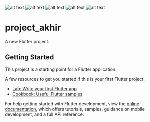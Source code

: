 ![alt text](https://github.com/mrnurihsann/dogs-image-random/blob/master/assets/app1.jpg?raw=true)
![alt text](https://github.com/mrnurihsann/dogs-image-random/blob/master/assets/app2.jpg?raw=true)
![alt text](https://github.com/mrnurihsann/dogs-image-random/blob/master/assets/app3.jpg?raw=true)
![alt text](https://github.com/mrnurihsann/dogs-image-random/blob/master/assets/app4.jpg?raw=true)
![alt text](https://github.com/mrnurihsann/dogs-image-random/blob/master/assets/app5.jpg?raw=true)

# project_akhir

A new Flutter project.

## Getting Started

This project is a starting point for a Flutter application.

A few resources to get you started if this is your first Flutter project:

- [Lab: Write your first Flutter app](https://docs.flutter.dev/get-started/codelab)
- [Cookbook: Useful Flutter samples](https://docs.flutter.dev/cookbook)

For help getting started with Flutter development, view the
[online documentation](https://docs.flutter.dev/), which offers tutorials,
samples, guidance on mobile development, and a full API reference.
